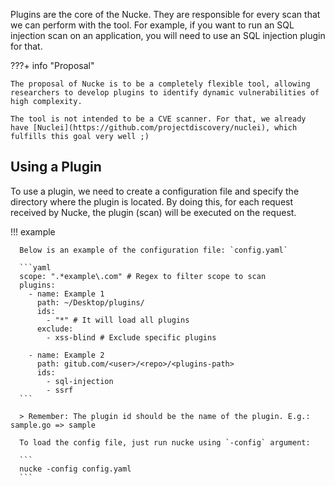 Plugins are the core of the Nucke. They are responsible for every scan that we can perform with the tool. For example, if you want to run an SQL injection scan on an application, you will need to use an SQL injection plugin for that.

???+ info "Proposal"

    The proposal of Nucke is to be a completely flexible tool, allowing researchers to develop plugins to identify dynamic vulnerabilities of high complexity.

    The tool is not intended to be a CVE scanner. For that, we already have [Nuclei](https://github.com/projectdiscovery/nuclei), which fulfills this goal very well ;)

## Using a Plugin

To use a plugin, we need to create a configuration file and specify the directory where the plugin is located. By doing this, for each request received by Nucke, the plugin (scan) will be executed on the request.

!!! example

      Below is an example of the configuration file: `config.yaml`

      ```yaml
      scope: ".*example\.com" # Regex to filter scope to scan
      plugins:
        - name: Example 1
          path: ~/Desktop/plugins/
          ids:
            - "*" # It will load all plugins
          exclude:
            - xss-blind # Exclude specific plugins

        - name: Example 2
          path: gitub.com/<user>/<repo>/<plugins-path>
          ids:
            - sql-injection
            - ssrf
      ```

      > Remember: The plugin id should be the name of the plugin. E.g.: sample.go => sample

      To load the config file, just run nucke using `-config` argument:

      ```
      nucke -config config.yaml
      ```
